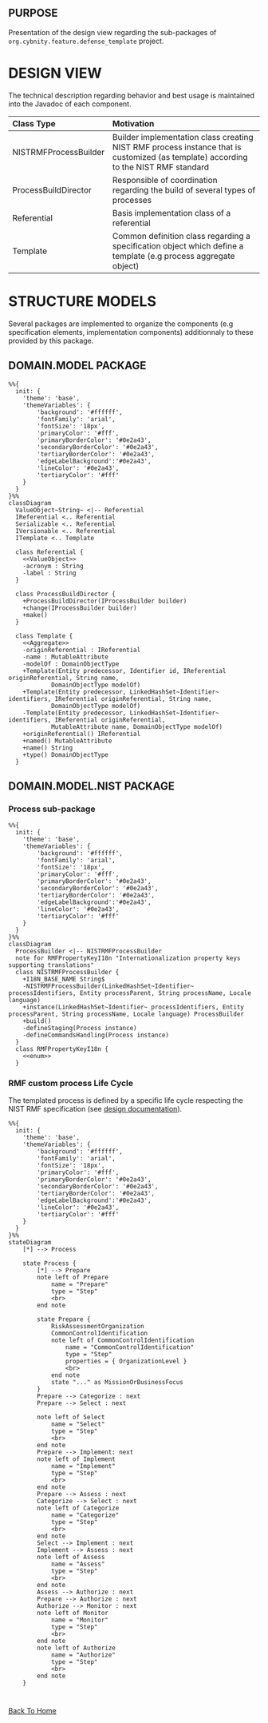 ## PURPOSE
Presentation of the design view regarding the sub-packages of `org.cybnity.feature.defense_template` project.

# DESIGN VIEW
The technical description regarding behavior and best usage is maintained into the Javadoc of each component.

|Class Type|Motivation|
| :-- | :-- |
|NISTRMFProcessBuilder|Builder implementation class creating NIST RMF process instance that is customized (as template) according to the NIST RMF standard|
|ProcessBuildDirector|Responsible of coordination regarding the build of several types of processes|
|Referential|Basis implementation class of a referential|
|Template|Common definition class regarding a specification object which define a template (e.g process aggregate object)|

# STRUCTURE MODELS
Several packages are implemented to organize the components (e.g specification elements, implementation components) additionnaly to these provided by this package.

## DOMAIN.MODEL PACKAGE

```mermaid
%%{
  init: {
    'theme': 'base',
    'themeVariables': {
        'background': '#ffffff',
        'fontFamily': 'arial',
        'fontSize': '18px',
        'primaryColor': '#fff',
        'primaryBorderColor': '#0e2a43',
        'secondaryBorderColor': '#0e2a43',
        'tertiaryBorderColor': '#0e2a43',
        'edgeLabelBackground':'#0e2a43',
        'lineColor': '#0e2a43',
        'tertiaryColor': '#fff'
    }
  }
}%%
classDiagram
  ValueObject~String~ <|-- Referential
  IReferential <.. Referential
  Serializable <.. Referential
  IVersionable <.. Referential
  ITemplate <.. Template

  class Referential {
    <<ValueObject>>
    -acronym : String
    -label : String
  }

  class ProcessBuildDirector {
    +ProcessBuildDirector(IProcessBuilder builder)
    +change(IProcessBuilder builder)
    +make()
  }

  class Template {
    <<Aggregate>>
    -originReferential : IReferential
    -name : MutableAttribute
    -modelOf : DomainObjectType
    +Template(Entity predecessor, Identifier id, IReferential originReferential, String name,
			DomainObjectType modelOf)
    +Template(Entity predecessor, LinkedHashSet~Identifier~ identifiers, IReferential originReferential, String name,
			DomainObjectType modelOf)
    -Template(Entity predecessor, LinkedHashSet~Identifier~ identifiers, IReferential originReferential,
			MutableAttribute name, DomainObjectType modelOf)
    +originReferential() IReferential
    +named() MutableAttribute
    +name() String
    +type() DomainObjectType
  }

```

## DOMAIN.MODEL.NIST PACKAGE

### Process sub-package
```mermaid
%%{
  init: {
    'theme': 'base',
    'themeVariables': {
        'background': '#ffffff',
        'fontFamily': 'arial',
        'fontSize': '18px',
        'primaryColor': '#fff',
        'primaryBorderColor': '#0e2a43',
        'secondaryBorderColor': '#0e2a43',
        'tertiaryBorderColor': '#0e2a43',
        'edgeLabelBackground':'#0e2a43',
        'lineColor': '#0e2a43',
        'tertiaryColor': '#fff'
    }
  }
}%%
classDiagram
  ProcessBuilder <|-- NISTRMFProcessBuilder
  note for RMFPropertyKeyI18n "Internationalization property keys supporting translations"
  class NISTRMFProcessBuilder {
    +I18N_BASE_NAME String$
    -NISTRMFProcessBuilder(LinkedHashSet~Identifier~ processIdentifiers, Entity processParent, String processName, Locale language)
    +instance(LinkedHashSet~Identifier~ processIdentifiers, Entity processParent, String processName, Locale language) ProcessBuilder
    +build()
    -defineStaging(Process instance)
    -defineCommandsHandling(Process instance)
  }
  class RMFPropertyKeyI18n {
    <<enum>>
  }

```
### RMF custom process Life Cycle
The templated process is defined by a specific life cycle respecting the NIST RMF specification (see [design documentation](risk-management-framework.md)).

```mermaid
%%{
  init: {
    'theme': 'base',
    'themeVariables': {
        'background': '#ffffff',
        'fontFamily': 'arial',
        'fontSize': '18px',
        'primaryColor': '#fff',
        'primaryBorderColor': '#0e2a43',
        'secondaryBorderColor': '#0e2a43',
        'tertiaryBorderColor': '#0e2a43',
        'edgeLabelBackground':'#0e2a43',
        'lineColor': '#0e2a43',
        'tertiaryColor': '#fff'
    }
  }
}%%
stateDiagram
	[*] --> Process

	state Process {
		[*] --> Prepare
		note left of Prepare
			name = "Prepare"
			type = "Step"
			<br>
		end note

		state Prepare {
			RiskAssessmentOrganization
			CommonControlIdentification
			note left of CommonControlIdentification
				name = "CommonControlIdentification"
				type = "Step"
				properties = { OrganizationLevel }
				<br>
			end note
			state "..." as MissionOrBusinessFocus
		}
		Prepare --> Categorize : next
		Prepare --> Select : next

		note left of Select
			name = "Select"
			type = "Step"
			<br>
		end note
		Prepare --> Implement: next
		note left of Implement
			name = "Implement"
			type = "Step"
			<br>
		end note
		Prepare --> Assess : next
		Categorize --> Select : next
		note left of Categorize
			name = "Categorize"
			type = "Step"
			<br>
		end note
		Select --> Implement : next
		Implement --> Assess : next
		note left of Assess
			name = "Assess"
			type = "Step"
			<br>
		end note
		Assess --> Authorize : next
		Prepare --> Authorize : next
		Authorize --> Monitor : next
		note left of Monitor
			name = "Monitor"
			type = "Step"
			<br>
		end note
		note left of Authorize
			name = "Authorize"
			type = "Step"
			<br>
		end note
	}

```
#
[Back To Home](README.md)
